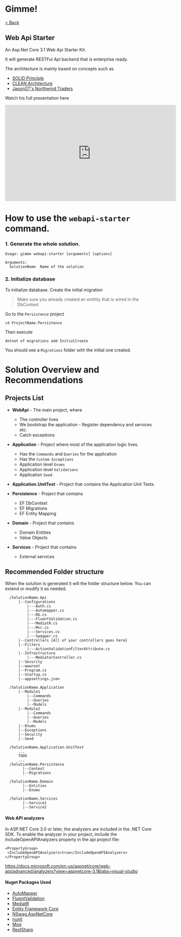 # Gimme!
[< Back](https://github.com/reggieboyYEAH/dotnet-gimme/blob/master/README.md)

## Web Api Starter
An Asp.Net Core 3.1 Web Api Starter Kit.

It will generate RESTFul Api backend that is enterprise ready.

The architecture is mainly based on concepts such as

- [SOLID Principle](https://www.youtube.com/watch?v=TMuno5RZNeE)
- [CLEAN Architecture](https://www.youtube.com/watch?v=IAcxetnsiCQ)
- [JasonGT's Northwind Traders](https://github.com/JasonGT/NorthwindTraders)

Watch his full presentation here
<iframe width="560" height="315" src="https://www.youtube-nocookie.com/embed/fAJrVf8f6M4" frameborder="0" allow="autoplay; encrypted-media" allowfullscreen></iframe>

# How to use the `webapi-starter` command.

### 1. Generate the whole solution.
```
Usage: gimme webapi-starter [arguments] [options]

Arguments:
  SolutionName  Name of the solution
```

### 2. Initialize database

To initialize database. Create the initial migration

> Make sure you already created an entitity that is wired in the DbContext

Go to the `Persistence` project
```
cd ProjectName.Persistence
```
Then execute
```
dotnet ef migrations add InitialCreate
```
You should see a `Migrations` folder with the initial one created.

# Solution Overview and Recommendations

## Projects List
- **WebApi** - The main project, where
    - The controller lives
    - We bootstrap the application - Register dependency and services etc.
    - Catch exceptions
- **Application** - Project where most of the application logic lives.
    - Has the `Commands` and `Queries` for the application
    - Has the `Custom Exceptions`
    - Application level `Enums`
    - Application level `Validations`
    - Application `Seed`


- **Application.UnitTest** - Project that contains the Application Unit Tests.

- **Persistence** - Project that contains
    - EF DbContext
    - EF Migrations
    - EF Entity Mapping

- **Domain** - Project that contains
    - Domain Entities
    - Value Objects


- **Services** - Project that contains
    - External services

## Recommended Folder structure
When the solution is generated it will the folder structure below. You can extend or modify it as needed.

```
  /SolutionName.Api
      |--Configurations
          |---Auth.cs
          |---Automapper.cs
          |---Db.cs
          |---FluentValidation.cs
          |---MediatR.cs
          |---Mvc.cs
          |---Services.cs
          |---Swagger.cs
      |--Controllers {All of your controllers goes here}
      |--Filters
          |---ActionValidationFilterAttribute.cs
      |--Infrastructure
          |---MediatorController.cs
      |--Security
      |--wwwroot
      |--Program.cs
      |--Startup.cs
      |--appsettings.json

  /SolutionName.Application
      |--Module1
          |--Commands
          |--Queries
          |--Models        
      |--Module2
          |--Commands
          |--Queries
          |--Models
      |--Enums
      |--Exceptions
      |--Security 
      |--Seed    

  /SolutionName.Application.UnitTest
      ...
      TODO
      ...
  /SolutionName.Persistence
        |--Context
        |--Migrations

  /SolutionName.Domain
        |--Entities
        |--Enums

  /SolutionName.Services
        |--Service1
        |--Service2

```

#### Web API analyzers

In ASP.NET Core 3.0 or later, the analyzers are included in the .NET Core SDK. To enable the analyzer in your project, include the IncludeOpenAPIAnalyzers property in the api project file:

```
<PropertyGroup>
 <IncludeOpenAPIAnalyzers>true</IncludeOpenAPIAnalyzers>
</PropertyGroup>
```

https://docs.microsoft.com/en-us/aspnet/core/web-api/advanced/analyzers?view=aspnetcore-3.1&tabs=visual-studio


#### Nuget Packages Used
- [AutoMapper](https://automapper.org/)
- [FluentValidation](https://github.com/JeremySkinner/FluentValidation)
- [MediatR](https://github.com/jbogard/MediatR)
- [Entity Framework Core](https://docs.microsoft.com/en-us/ef/core/) 
- [NSwag.AspNetCore](https://github.com/RSuter/NSwag)
- [nunit](https://nunit.org/)
- [Moq](https://github.com/moq/moq4)
- [RestSharp](http://restsharp.org/)


